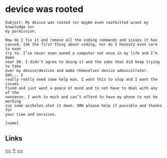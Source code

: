 # device was rooted

    Subject: My device was rooted (or maybe even rootkitted w/out my knowledge nor
    my permission.

    How do I fix it and remove all the coding commands and issues it has
    caused. Idk the first thing about coding, nor do I honesty even care to even
    try to. I’ve never even owned a computer not once in my life and I’m damn
    near 50. I didn’t agree to doing it and the sobs that did keep trying to take
    over my device/devices and make themselves device administrator. Smh... I
    really really need some help man. I want this to stop and I want the issues
    fixed and just want a peace of mind and to not have to deal with any of the
    nonsense. I work to much and can’t afford to have my phone to not be working
    cuz some azzholes shut it down. SMH please help if possible and thanks for
    your time and services.

    [name]
## Links

[<<](../2020/2020-12-27.md) [↑](../) [>>](2021-01-27.md)
